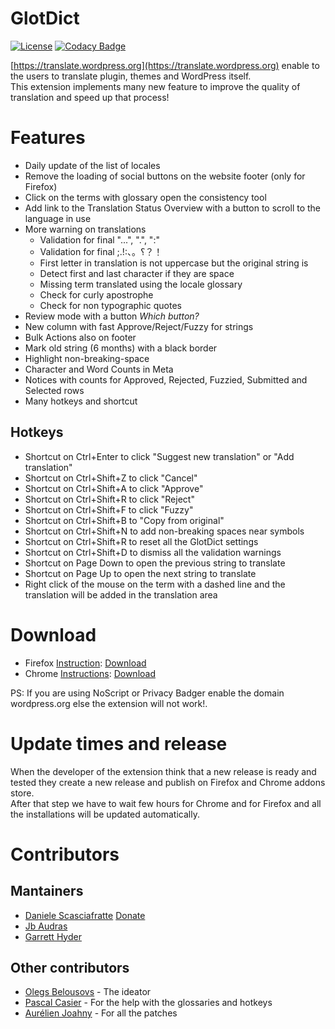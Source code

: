 # GlotDict
[![License](https://img.shields.io/badge/License-GPL%20v2-blue.svg)](https://img.shields.io/badge/License-GPL%20v2-blue.svg) [![Codacy Badge](https://api.codacy.com/project/badge/Grade/e9107b200511490a961560efcf7c5d1c)](https://www.codacy.com/app/mte90net/GlotDict?utm_source=github.com&amp;utm_medium=referral&amp;utm_content=Mte90/GlotDict&amp;utm_campaign=Badge_Grade)  

[https://translate.wordpress.org](https://translate.wordpress.org) enable to the users to translate plugin, themes and WordPress itself.  
This extension implements many new feature to improve the quality of translation and speed up that process!


# Features

* Daily update of the list of locales
* Remove the loading of social buttons on the website footer (only for Firefox)
* Click on the terms with glossary open the consistency tool
* Add link to the Translation Status Overview with a button to scroll to the language in use
* More warning on translations
  * Validation for final "...", ".", ":"
  * Validation for final ;.!:、。؟？！
  * First letter in translation is not uppercase but the original string is
  * Detect first and last character if they are space
  * Missing term translated using the locale glossary
  * Check for curly apostrophe 
  * Check for non typographic quotes
* Review mode with a button *Which button?*
* New column with fast Approve/Reject/Fuzzy for strings
* Bulk Actions also on footer
* Mark old string (6 months) with a black border
* Highlight non-breaking-space
* Character and Word Counts in Meta
* Notices with counts for Approved, Rejected, Fuzzied, Submitted and Selected rows
* Many hotkeys and shortcut

## Hotkeys

* Shortcut on Ctrl+Enter to click "Suggest new translation" or "Add translation"
* Shortcut on Ctrl+Shift+Z to click "Cancel"
* Shortcut on Ctrl+Shift+A to click "Approve"
* Shortcut on Ctrl+Shift+R to click "Reject"
* Shortcut on Ctrl+Shift+F to click "Fuzzy"
* Shortcut on Ctrl+Shift+B to "Copy from original"
* Shortcut on Ctrl+Shift+N to add non-breaking spaces near symbols
* Shortcut on Ctrl+Shift+R to reset all the GlotDict settings
* Shortcut on Ctrl+Shift+D to dismiss all the validation warnings
* Shortcut on Page Down to open the previous string to translate
* Shortcut on Page Up to open the next string to translate
* Right click of the mouse on the term with a dashed line and the translation will be added in the translation area

# Download

* Firefox [Instruction](https://support.mozilla.org/en-US/kb/find-and-install-add-ons-add-features-to-firefox): [Download](https://addons.mozilla.org/it/firefox/addon/glotdict/)
* Chrome [Instructions](https://support.google.com/chrome_webstore/answer/2664769?hl=en): [Download](https://chrome.google.com/webstore/detail/glotdict/jfdkihdmokdigeobcmnjmgigcgckljgl)

PS: If you are using NoScript or Privacy Badger enable the domain wordpress.org else the extension will not work!.

# Update times and release

When the developer of the extension think that a new release is ready and tested they create a new release and publish on Firefox and Chrome addons store.  
After that step we have to wait few hours for Chrome and for Firefox and all the installations will be updated automatically.

# Contributors

## Mantainers

* [Daniele Scasciafratte](https://github.com/Mte90) [Donate](https://www.paypal.me/mte90)
* [Jb Audras](https://github.com/audrasjb) 
* [Garrett Hyder](https://github.com/garrett-eclipse) 

## Other contributors
* [Olegs Belousovs](https://github.com/sgelob) - The ideator
* [Pascal Casier](https://github.com/ePascalC) - For the help with the glossaries and hotkeys
* [Aurélien Joahny](https://github.com/ajoah) - For all the patches
